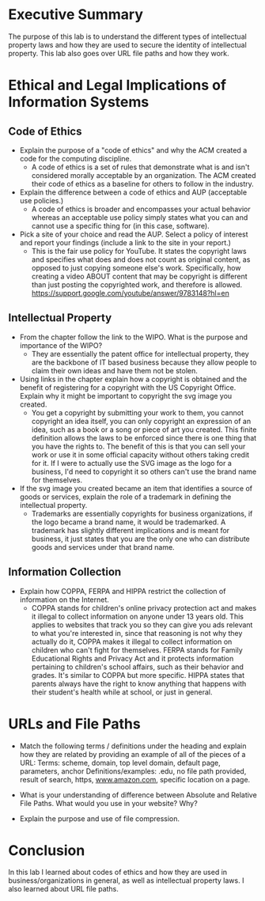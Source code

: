# Executive Summary
The purpose of this lab is to understand the different types of intellectual property laws and how they are used to secure the identity of intellectual property.
This lab also goes over URL file paths and how they work.
# Ethical and Legal Implications of Information Systems
## Code of Ethics
* Explain the purpose of a "code of ethics" and why the ACM created a code for the computing discipline.
   * A code of ethics is a set of rules that demonstrate what is and isn't considered morally acceptable by an organization. The ACM created their code of ethics as a baseline for others to follow in the industry. 
* Explain the difference between a code of ethics and AUP (acceptable use policies.) 
   * A code of ethics is broader and encompasses your actual behavior whereas an acceptable use policy simply states what you can and cannot use a specific thing for (in this case, software). 
* Pick a site of your choice and read the AUP.  Select a policy of interest and report your findings (include a link to the site in your report.) 
    * This is the fair use policy for YouTube. It states the copyright laws and specifies what does and does not count as original content, as opposed to just copying someone else's work. Specifically, how creating a video ABOUT content that may be copyright is different than just posting the copyrighted work, and therefore is allowed. 
    https://support.google.com/youtube/answer/9783148?hl=en

## Intellectual Property
* From the chapter follow the link to the WIPO.  What is the purpose and importance of the WIPO? 
  * They are essentially the patent office for intellectual property, they are the backbone of IT based business because they allow people to claim their own ideas and have them not be stolen. 
* Using links in the chapter explain how a copyright is obtained and the benefit of registering for a copyright with the US Copyright Office. Explain why it might be important to copyright the svg image you created. 
    * You get a copyright by submitting your work to them, you cannot copyright an idea itself, you can only copyright an expression of an idea, such as a book or a song or piece of art you created. This finite definition allows the laws to be enforced since there is one thing that you have the rights to. The benefit of this is that you can sell your work or use it in some official capacity without others taking credit for it. If I were to actually use the SVG image as the logo for a business, I'd need to copyright it so others can't use the brand name for themselves. 
* If the svg image you created became an item that identifies a source of goods or services, explain the role of a trademark in defining the intellectual property. 
    * Trademarks are essentially copyrights for business organizations, if the logo became a brand name, it would be trademarked. A trademark has slightly different implications and is meant for business, it just states that you are the only one who can distribute goods and services under that brand name.
 
## Information Collection
* Explain how COPPA, FERPA and HIPPA restrict the collection of information on the Internet. 
    * COPPA stands for children's online privacy protection act and makes it illegal to collect information on anyone under 13 years old. This applies to websites that track you so they can give you ads relevant to what you're interested in, since that reasoning is not why they actually do it, COPPA makes it illegal to collect information on children who can't fight for themselves. 
    FERPA stands for Family Educational Rights and Privacy Act and it protects information pertaining to children's school affairs, such as their behavior and grades. 
    It's similar to COPPA but more specific.
    HIPPA states that parents always have the right to know anything that happens with their student's health while at school, or just in general.

# URLs and File Paths
* Match the following terms / definitions under the heading and explain how they are related by providing an example of all of the pieces of a URL: 
Terms: scheme, domain, top level domain, default page, parameters, anchor 
Definitions/examples: .edu, no file path provided, result of search, https, www.amazon.com, specific location on a page. 

* What is your understanding of difference between Absolute and Relative File Paths. What would you use in your website? Why?

* Explain the purpose and use of file compression.

# Conclusion
In this lab I learned about codes of ethics and how they are used in business/organizations in general, as well as intellectual property laws. 
I also learned about URL file paths.
